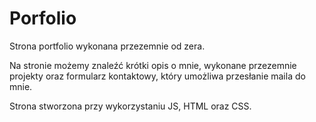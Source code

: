 # Porfolio
 
Strona portfolio wykonana przezemnie od zera.

Na stronie możemy znaleźć krótki opis o mnie, wykonane przezemnie projekty oraz formularz kontaktowy, który umożliwa przesłanie maila do mnie.

Strona stworzona przy wykorzystaniu JS, HTML oraz CSS.
